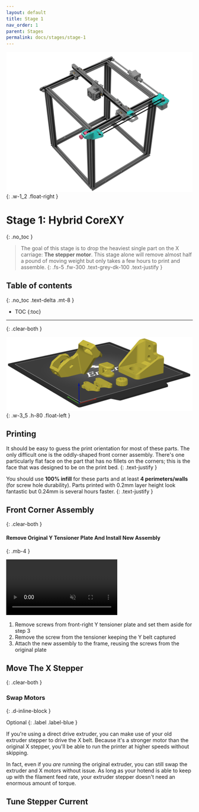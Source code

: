 ```yaml
---
layout: default
title: Stage 1
nav_order: 1
parent: Stages
permalink: docs/stages/stage-1
---
```


![Endorphin stage 1](/assets/images/docs/stages/stage-1/stage-1-render-lg.png)
{: .w-1_2 .float-right }

# Stage 1: Hybrid CoreXY
{: .no_toc }

> The goal of this stage is to drop the heaviest single part on the X carriage: **The stepper motor**. This stage alone will remove almost half a pound of moving weight but only takes a few hours to print and assemble.
{: .fs-5 .fw-300 .text-grey-dk-100 .text-justify }

## Table of contents
{: .no_toc .text-delta .mt-8 }

- TOC
{:toc}

---
{: .clear-both }

![Endorphin stage 1 plating](/assets/images/docs/stages/stage-1/plating.png)
{: .w-3_5 .h-80 .float-left }

## Printing

It should be easy to guess the print orientation for most of these parts. The only difficult one is the oddly-shaped front corner assembly. There's one particularly flat face on the part that has no fillets on the corners; this is the face that was designed to be on the print bed.
{: .text-justify }

You should use **100% infill** for these parts and at least **4 perimeters/walls** (for screw hole durability). Parts printed with 0.2mm layer height look fantastic but 0.24mm is several hours faster.
{: .text-justify }

## Front Corner Assembly
{: .clear-both }

#### Remove Original Y Tensioner Plate And Install New Assembly
{: .mb-4 }

<video muted autoplay controls loop class="w-7_12 float-right">
  <source src="/assets/vids/docs/assembly-front-corner.mp4" type="video/mp4">
</video>

1. Remove screws from front-right Y tensioner plate and set them aside for step 3
1. Remove the screw from the tensioner keeping the Y belt captured
1. Attach the new assembly to the frame, reusing the screws from the original plate

## Move The X Stepper
{: .clear-both }

### Swap Motors
{: .d-inline-block }

Optional
{: .label .label-blue }

If you're using a direct drive extruder, you can make use of your old extruder stepper to drive the X belt. Because it's a stronger motor than the original X stepper, you'll be able to run the printer at higher speeds without skipping.

In fact, even if you *are* running the original extruder, you can still swap the extruder and X motors without issue. As long as your hotend is able to keep up with the filament feed rate, your extruder stepper doesn't need an enormous amount of torque.

## Tune Stepper Current